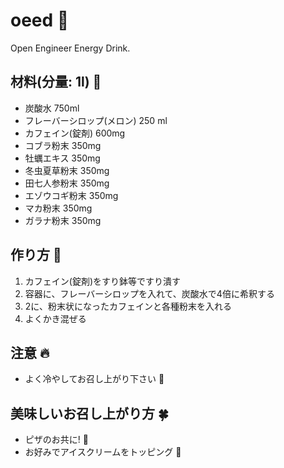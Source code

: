 oeed :muscle:
====

Open Engineer Energy Drink.

材料(分量: 1l) :honey_pot:
------

* 炭酸水 750ml
* フレーバーシロップ(メロン) 250 ml
* カフェイン(錠剤) 600mg
* コブラ粉末 350mg
* 牡蠣エキス  350mg
* 冬虫夏草粉末 350mg
* 田七人参粉末 350mg
* エゾウコギ粉末 350mg
* マカ粉末 350mg
* ガラナ粉末 350mg

作り方 :cookie:
------

1. カフェイン(錠剤)をすり鉢等ですり潰す
2. 容器に、フレーバーシロップを入れて、炭酸水で4倍に希釈する
3. 2に、粉末状になったカフェインと各種粉末を入れる
4. よくかき混ぜる

注意 :fire:
------

* よく冷やしてお召し上がり下さい :tropical_drink:

美味しいお召し上がり方 :four_leaf_clover:
-------------------------

* ピザのお共に! :pizza:
* お好みでアイスクリームをトッピング :icecream:
